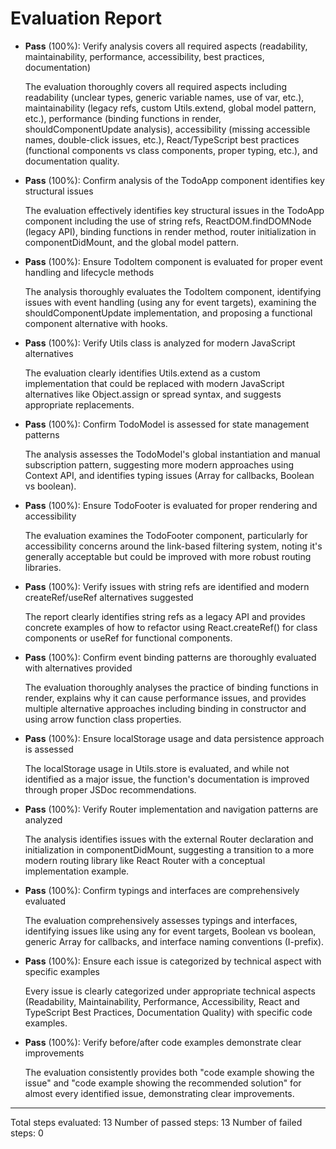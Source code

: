 # Evaluation Report

- **Pass** (100%): Verify analysis covers all required aspects (readability, maintainability, performance, accessibility, best practices, documentation)

    The evaluation thoroughly covers all required aspects including readability (unclear types, generic variable names, use of var, etc.), maintainability (legacy refs, custom Utils.extend, global model pattern, etc.), performance (binding functions in render, shouldComponentUpdate analysis), accessibility (missing accessible names, double-click issues, etc.), React/TypeScript best practices (functional components vs class components, proper typing, etc.), and documentation quality.

- **Pass** (100%): Confirm analysis of the TodoApp component identifies key structural issues

    The evaluation effectively identifies key structural issues in the TodoApp component including the use of string refs, ReactDOM.findDOMNode (legacy API), binding functions in render method, router initialization in componentDidMount, and the global model pattern.

- **Pass** (100%): Ensure TodoItem component is evaluated for proper event handling and lifecycle methods

    The analysis thoroughly evaluates the TodoItem component, identifying issues with event handling (using any for event targets), examining the shouldComponentUpdate implementation, and proposing a functional component alternative with hooks.

- **Pass** (100%): Verify Utils class is analyzed for modern JavaScript alternatives

    The evaluation clearly identifies Utils.extend as a custom implementation that could be replaced with modern JavaScript alternatives like Object.assign or spread syntax, and suggests appropriate replacements.

- **Pass** (100%): Confirm TodoModel is assessed for state management patterns

    The analysis assesses the TodoModel's global instantiation and manual subscription pattern, suggesting more modern approaches using Context API, and identifies typing issues (Array<any> for callbacks, Boolean vs boolean).

- **Pass** (100%): Ensure TodoFooter is evaluated for proper rendering and accessibility

    The evaluation examines the TodoFooter component, particularly for accessibility concerns around the link-based filtering system, noting it's generally acceptable but could be improved with more robust routing libraries.

- **Pass** (100%): Verify issues with string refs are identified and modern createRef/useRef alternatives suggested

    The report clearly identifies string refs as a legacy API and provides concrete examples of how to refactor using React.createRef() for class components or useRef for functional components.

- **Pass** (100%): Confirm event binding patterns are thoroughly evaluated with alternatives provided

    The evaluation thoroughly analyses the practice of binding functions in render, explains why it can cause performance issues, and provides multiple alternative approaches including binding in constructor and using arrow function class properties.

- **Pass** (100%): Ensure localStorage usage and data persistence approach is assessed

    The localStorage usage in Utils.store is evaluated, and while not identified as a major issue, the function's documentation is improved through proper JSDoc recommendations.

- **Pass** (100%): Verify Router implementation and navigation patterns are analyzed

    The analysis identifies issues with the external Router declaration and initialization in componentDidMount, suggesting a transition to a more modern routing library like React Router with a conceptual implementation example.

- **Pass** (100%): Confirm typings and interfaces are comprehensively evaluated

    The evaluation comprehensively assesses typings and interfaces, identifying issues like using any for event targets, Boolean vs boolean, generic Array<any> for callbacks, and interface naming conventions (I-prefix).

- **Pass** (100%): Ensure each issue is categorized by technical aspect with specific examples

    Every issue is clearly categorized under appropriate technical aspects (Readability, Maintainability, Performance, Accessibility, React and TypeScript Best Practices, Documentation Quality) with specific code examples.

- **Pass** (100%): Verify before/after code examples demonstrate clear improvements

    The evaluation consistently provides both "code example showing the issue" and "code example showing the recommended solution" for almost every identified issue, demonstrating clear improvements.

---

Total steps evaluated: 13
Number of passed steps: 13
Number of failed steps: 0